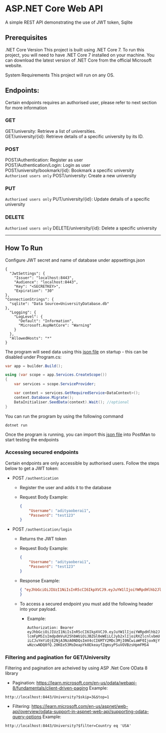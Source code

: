 # ASP.NET Core Web API

A simple REST API demonstrating the use of JWT token, Sqlite

## Prerequisites 

.NET Core Version
This project is built using .NET Core 7. To run this project, you will 
need to have .NET Core 7 installed on your machine. You can download the 
latest version of .NET Core from the official Microsoft website.

System Requirements
This project will run on any OS.

## Endpoints:

Certain endpoints requires an authorised user, please refer to next section for more information

### GET
GET/university: Retrieve a list of universities. <br/>
GET/university/{id}: Retrieve details of a specific university by its ID.
### POST
POST/Authentication: Register as user<br/>
POST/Authentication/Login: Login as user<br/>
POST/university/bookmark/{id}: Bookmark a specific university <br/>
`Authorised users only` POST/university: Create a new university <br/>
### PUT
`Authorised users only` PUT/university/{id}: Update details of a specific 
university <br/>
### DELETE
`Authorised users only` DELETE/university/{id}: Delete a specific 
university <br/>
___

## How To Run

Configure JWT secret and name of database under appsettings.json
```
{
  "JwtSettings": {
    "Issuer": "localhost:8443",
    "Audience": "localhost:8443",
    "Key": "<SECRETKEY>",
    "Expiration": "30"
},
"ConnectionStrings": {
  "sqlite": "Data Source=UniversityDatabase.db"
},
  "Logging": {
    "LogLevel": {
      "Default": "Information",
      "Microsoft.AspNetCore": "Warning"
    }
  },
  "AllowedHosts": "*"
}
```

The program will seed data using this [json file](UniversityInfo/SeedData/Universities.json) on startup - this can be disabled under 
Program.cs:
```csharp
var app = builder.Build();

using (var scope = app.Services.CreateScope())
{
    var services = scope.ServiceProvider;

    var context = services.GetRequiredService<DataContext>();
    context.Database.Migrate();
    DataInitialiser.SeedData(context).Wait(); //optional
}
```
You can run the program by using the following command
```
dotnet run
```

Once the program is running, you can import this [json file](UniversityInfo/UniversityInfo.postman_collection.json) into PostMan to start testing the endpoints

### Accessing secured endpoints

Certain endpoints are only accessible by authorised users. Follow the steps below to get a JWT token:

* POST `/authentication`

    * Register the user and adds it to the database
    * Request Body Example:

        ```json
        {
            "Username": "adityaoberai1",
            "Password": "test123"
        }
        ```

* POST `/authentication/login`

    * Returns the JWT token 
    * Request Body Example:

        ```json
        {
            "Username": "adityaoberai1",
            "Password": "test123"
        }
        ```

    * Response Example:

        ```json
        { "eyJhbGciOiJIUzI1NiIsInR5cCI6IkpXVCJ9.eyJuYW1lIjoiYWRpdHlhb2JlcmFpMSIsImdpdmVuX25hbWUiOiJBZGl0eWEiLCJyb2xlIjoiRXZlcnlvbmUiLCJuYmYiOjE2NjA3NzA0NDQsImV4cCI6MTY2MDc3MjI0NCwiaWF0IjoxNjYwNzcwNDQ0fQ.20KEe53MsDeapYk0EkeayfZqmsyPSuVOVBzsHpmFMS4",
        }
        ```

  * To access a secured endpoint you must add the following header into your payload.
    * Example:

        `Authorization: Bearer eyJhbGciOiJIUzI1NiIsInR5cCI6IkpXVCJ9.eyJuYW1lIjoiYWRpdHlhb2JlcmFpMSIsImdpdmVuX25hbWUiOiJBZGl0eWEiLCJyb2xlIjoiRXZlcnlvbmUiLCJuYmYiOjE2NjA3NzA0NDQsImV4cCI6MTY2MDc3MjI0NCwiaWF0IjoxNjYwNzcwNDQ0fQ.20KEe53MsDeapYk0EkeayfZqmsyPSuVOVBzsHpmFMS4`

### Filtering and pagination for GET/University
Filtering and pagination are acheived by using ASP .Net Core OData 8 library

* Pagination: https://learn.microsoft.com/en-us/odata/webapi-8/fundamentals/client-driven-paging 
Example:

```
http://localhost:8443/University?$skip=3&$top=1
```
* Filtering: https://learn.microsoft.com/en-us/aspnet/web-api/overview/odata-support-in-aspnet-web-api/supporting-odata-query-options
Example:

```
http://localhost:8443/University?$filter=Country eq 'USA'
```
